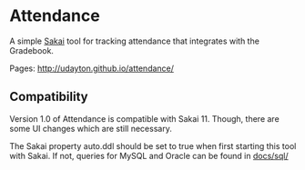 # Attendance
A simple [Sakai](https://github.com/sakaiproject/sakai) tool for tracking attendance that integrates with the Gradebook.

Pages: http://udayton.github.io/attendance/

## Compatibility
Version 1.0 of Attendance is compatible with Sakai 11. Though, there are some UI changes which are still necessary. 

The Sakai property auto.ddl should be set to true when first starting this tool with Sakai.
If not, queries for MySQL and Oracle can be found in [docs/sql/](docs/sql/)

